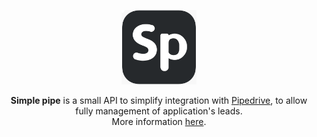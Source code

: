 <p align="center">
  <a href="https://simple-pipe.herokuapp.com/api/swagger-ui.html#/"><img src="simple-pipe-logo.png" width="120px" heigth="120px"/></a></br>
</p>
<p align="center"><b>Simple pipe</b> is a small API to simplify integration with <a href="https://www.pipedrive.com/">Pipedrive</a>, to allow fully management of application's leads.
<br/>More information <a href="https://github.com/godoineto/simple-pipe/issues/1">here</a>.</p>
<br/>

